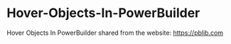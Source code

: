# Hover-Objects-In-PowerBuilder
Hover Objects In PowerBuilder
shared from the website: https://pblib.com
